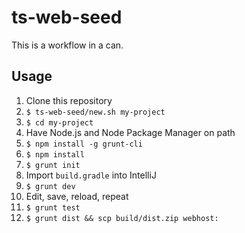 # ts-web-seed

This is a workflow in a can.

## Usage

1. Clone this repository
1. `$ ts-web-seed/new.sh my-project`
1. `$ cd my-project`
1. Have Node.js and Node Package Manager on path
1. `$ npm install -g grunt-cli`
1. `$ npm install`
1. `$ grunt init`
1. Import `build.gradle` into IntelliJ
1. `$ grunt dev`
1. Edit, save, reload, repeat
1. `$ grunt test`
1. `$ grunt dist && scp build/dist.zip webhost:`
